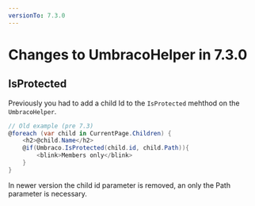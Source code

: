 ```yaml
---
versionTo: 7.3.0
---
```


# Changes to UmbracoHelper in 7.3.0

## IsProtected

Previously you had to add a child Id to the `IsProtected` mehthod on the `UmbracoHelper`.

```csharp
// Old example (pre 7.3)
@foreach (var child in CurrentPage.Children) {
    <h2>@child.Name</h2>
    @if(Umbraco.IsProtected(child.id, child.Path)){
        <blink>Members only</blink>
    }
}
```

In newer version the child id parameter is removed, an only the Path parameter is necessary.

